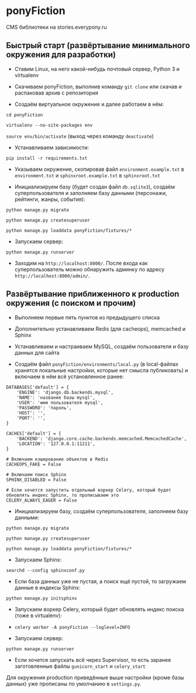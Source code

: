 ponyFiction
===========

CMS библиотеки на stories.everypony.ru


## Быстрый старт (развёртывание минимального окружения для разработки)

* Ставим Linux, на него какой-нибудь почтовый сервер, Python 3 и virtualenv

* Скачиваем ponyFiction, выполнив команду `git clone` или скачав и распаковав архив с репозитория

* Создаём виртуальное окружение и далее работаем в нём:

 `cd ponyFiction`

 `virtualenv --no-site-packages env`

 `source env/bin/activate` (выход через команду `deactivate`)

* Устанавливаем зависимости:

 `pip install -r requirements.txt`

* Указываем окружение, скопировав файл `environment.example.txt` в `environment.txt` и `sphinxroot.example.txt` в `sphinxroot.txt`

* Инициализируем базу (будет создан файл `db.sqlite3`), создаём суперпользователя и заполняем базу данными (персонажи, рейтинги, жанры, события):

 `python manage.py migrate`

 `python manage.py createsuperuser`

 `python manage.py loaddata ponyFiction/fixtures/*`

* Запускаем сервер:

 `python manage.py runserver`

* Заходим на `http://localhost:8000/`. После входа как суперпользователь можно обнаружить админку по адресу `http://localhost:8000/admin/`.


## Развёртывание приближенного к production окружения (с поиском и прочим)

* Выполняем первые пять пунктов из предыдущего списка

* Дополнительно устанавливаем Redis (для cacheops), memcached и Sphinx

* Устанавливаем и настраиваем MySQL, создаём пользователя и базу данных для сайта

* Создаём файл `ponyFiction/environments/local.py` (в local-файлах хранятся локальные настройки, которые нет смысла публиковать) и включаем в нём всё установленное ранее:

```
DATABASES['default'] = {
    'ENGINE': 'django.db.backends.mysql',
    'NAME': 'название базы mysql',
    'USER': 'имя пользователя mysql',
    'PASSWORD': 'пароль',
    'HOST': '',
    'PORT': '',
}

CACHES['default'] = {
    'BACKEND': 'django.core.cache.backends.memcached.MemcachedCache',
    'LOCATION': '127.0.0.1:11211',
}

# Включаем кэширование объектов в Redis
CACHEOPS_FAKE = False

# Включаем поиск Sphinx
SPHINX_DISABLED = False

# Если хочется запустить отдельный воркер Celery, который будет обновлять индекс Sphinx, то прописываем это
CELERY_ALWAYS_EAGER = False
```

* Инициализируем базу, создаём суперпользователя, заполняем базу данными:

 `python manage.py migrate`

 `python manage.py createsuperuser`

 `python manage.py loaddata ponyFiction/fixtures/*`

* Запускаем Sphinx:

 `searchd --config sphinxconf.py`

* Если база данных уже не пустая, а поиск ещё пустой, то загружаем данные в индексы Sphinx:

 `python manage.py initsphinx`

* Запускаем воркер Celery, который будет обновлять индекс поиска (тоже в virtualenv):

* `celery worker -A ponyFiction --loglevel=INFO`

* Запускаем сервер:

 `python manage.py runserver`

* Если хочется запускать всё через Supervisor, то есть заранее заготовленные файлы `gunicorn_start` и `celery_start`

Для окружения production приведённые выше настройки (кроме базы данных) уже прописаны по умолчанию в `settings.py`.
